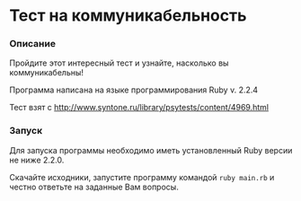 # Тест на коммуникабельность

### Описание

Пройдите этот интересный тест и узнайте, насколько вы коммуникабельны!

Программа написана на языке программирования Ruby v. 2.2.4

Тест взят с http://www.syntone.ru/library/psytests/content/4969.html

### Запуск

Для запуска программы необходимо иметь установленный Ruby версии не ниже 2.2.0. 

Скачайте исходники, запустите программу командой ```ruby main.rb``` и честно ответьте на заданные Вам вопросы.
